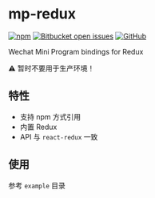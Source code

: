 # mp-redux

[![npm](https://img.shields.io/npm/v/mp-redux.svg?style=flat-square)](https://www.npmjs.com/package/mp-redux)
[![Bitbucket open issues](https://img.shields.io/bitbucket/issues/pengtikui/mp-redux.svg?style=flat-square)](https://github.com/pengtikui/mp-redux/issues)
[![GitHub](https://img.shields.io/github/license/pengtikui/mp-redux.svg?style=flat-square)](https://github.com/pengtikui/mp-redux/blob/master/LICENSE)

Wechat Mini Program bindings for Redux

⚠️ 暂时不要用于生产环境！

## 特性

* 支持 npm 方式引用
* 内置 Redux
* API 与 `react-redux` 一致

## 使用

参考 `example` 目录
